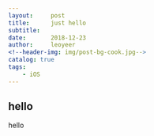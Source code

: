 ```yaml
---
layout:     post
title:      just hello
subtitle:   
date:       2018-12-23
author:     leoyeer
<!--header-img: img/post-bg-cook.jpg-->
catalog: true
tags:
    - iOS
---
```


## hello

hello